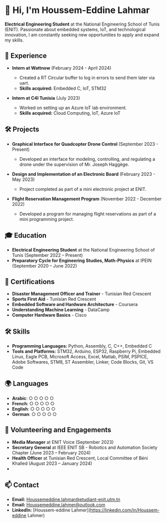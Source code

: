 # 👋 Hi, I'm Houssem-Eddine Lahmar

**Electrical Engineering Student** at the National Engineering School of Tunis (ENIT). Passionate about embedded systems, IoT, and technological innovation, I am constantly seeking new opportunities to apply and expand my skills.

## 💼 Experience

- **Intern at Wattnow** (February 2024 - April 2024)
  - Created a RT Circular buffer to log in errors to send them later via uart.
  - **Skills acquired:** Embedded C, IoT, STM32

- **Intern at C4I Tunisia** (July 2023)
  - Worked on setting up an Azure IoT lab environment.
  - **Skills acquired:** Cloud Computing, IoT, Azure IoT

## 🛠 Projects

- **Graphical Interface for Quadcopter Drone Control** (September 2023 - Present)
  - Developed an interface for modeling, controlling, and regulating a drone under the supervision of Mr. Joseph Haggège.

- **Design and Implementation of an Electronic Board** (February 2023 - May 2023)
  - Project completed as part of a mini electronic project at ENIT.

- **Flight Reservation Management Program** (November 2022 - December 2022)
  - Developed a program for managing flight reservations as part of a mini programming project.

## 🎓 Education

- **Electrical Engineering Student** at the National Engineering School of Tunis (September 2022 – Present)
- **Preparatory Cycle for Engineering Studies, Math-Physics** at IPEIN (September 2020 – June 2022)

## 📜 Certifications

- **Disaster Management Officer and Trainer** - Tunisian Red Crescent
- **Sports First Aid** - Tunisian Red Crescent
- **Embedded Software and Hardware Architecture** - Coursera
- **Understanding Machine Learning** - DataCamp
- **Computer Hardware Basics** - Cisco

## 🛠️ Skills

- **Programming Languages:** Python, Assembly, C, C++, Embedded C
- **Tools and Platforms:** STM32, Arduino, ESP32, Raspberry Pi, Embedded Linux, Eagle PCB, Microsoft Access, Excel, Matlab, PSIM, PSPICE, Adobe Softwares, STM8, ST Assembler, Linker, Code Blocks, Git, VS Code

## 🌍 Languages

- **Arabic**: ○ ○ ○ ○ ○
- **French**: ○ ○ ○ ○ ○
- **English**: ○ ○ ○ ○ ○
- **German**: ○ ○ ○ ○ ○

## 🤝 Volunteering and Engagements

- **Media Manager** at ENIT Voice (September 2023)
- **Secretary General** at IEEE ENIT SB - Robotics and Automation Society Chapter (June 2023 – February 2024)
- **Health Officer** at Tunisian Red Crescent, Local Committee of Béni Khalled (August 2023 – January 2024)
- 
## 📫 Contact

- **Email:** [Houssemeddine.lahmar@etudiant-enit.utm.tn](mailto:Houssemeddine.lahmar@etudiant-enit.utm.tn)
- **Email:** [Houssemeddine.lahmer@outlook.com](mailto:Houssemeddine.lahmer@outlook.com)
- **LinkedIn:** [Houssem-eddine Lahmer](https://linkedin.com/in/Houssem-eddine Lahmer)
